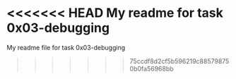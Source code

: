 <<<<<<< HEAD
My readme for task 0x03-debugging
=======
My readme file for task 0x03-debugging
>>>>>>> 75ccdf8d2cf5b596219c885798750b0fa56968bb
